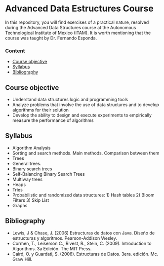 # Advanced Data Estructures Course

<p align="center">
<img="https://media.geeksforgeeks.org/wp-content/cdn-uploads/20201129105858/Tree-Basic-Terminology.png">
</p>

In this repository, you will find exercises of a practical nature, resolved during the Advanced Data Structures course at the Autonomous Technological Institute of Mexico (ITAM). It is worth mentioning that the course was taught by Dr. Fernando Esponda.

### Content
* [Course objective](#Course-objective)
* [Syllabus](#Syllabus) 
* [Bibliography](#Bibliography) 


## Course objective

- Understand data structures logic and programming tools
- Analyze problems that involve the use of data structures and to develop algorithms for their solution
- Develop the ability to design and execute experiments to empirically measure the performance of algorithms


## Syllabus

- Algorithm Analysis
- Sorting and search methods. Main methods. Comparison between them
- Trees
- General trees.
- Binary search trees
- Self-Balancing Binary Search Trees
- Multiway trees
- Heaps
- Tries
- Probabilistic and randomized data structures:
      1) Hash tables
      2) Bloom Filters
      3) Skip List
- Graphs


## Bibliography

- Lewis, J & Chase, J. (2006) Estructuras de datos con Java. Diseño de estructuras y algoritmos. Pearson-Addison Wesley.
- Cormen, T., Leiserson C., Rivest, R., Stein, C. (2009). Introduction to Algorithms. 3a Edición. The MIT Press.
- Cairó, O. y Guardati, S. (2006). Estructuras de Datos. 3era. edición. Mc. Graw Hill.
